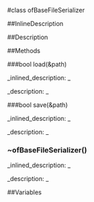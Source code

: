 #class ofBaseFileSerializer


##InlineDescription








##Description





##Methods



###bool load(&path)

<!--
_syntax: load(&path)_
_name: load_
_returns: bool_
_returns_description: _
_parameters: const string &path_
_access: public_
_version_started: 0073_
_version_deprecated: _
_summary: _
_constant: False_
_static: no_
_visible: True_
_advanced: False_
-->

_inlined_description: _









_description: _








<!----------------------------------------------------------------------------->

###bool save(&path)

<!--
_syntax: save(&path)_
_name: save_
_returns: bool_
_returns_description: _
_parameters: const string &path_
_access: public_
_version_started: 0073_
_version_deprecated: _
_summary: _
_constant: False_
_static: no_
_visible: True_
_advanced: False_
-->

_inlined_description: _









_description: _








<!----------------------------------------------------------------------------->

### ~ofBaseFileSerializer()

<!--
_syntax: ~ofBaseFileSerializer()_
_name: ~ofBaseFileSerializer_
_returns: _
_returns_description: _
_parameters: _
_access: public_
_version_started: 0073_
_version_deprecated: _
_summary: _
_constant: False_
_static: no_
_visible: True_
_advanced: False_
-->

_inlined_description: _









_description: _








<!----------------------------------------------------------------------------->

##Variables



